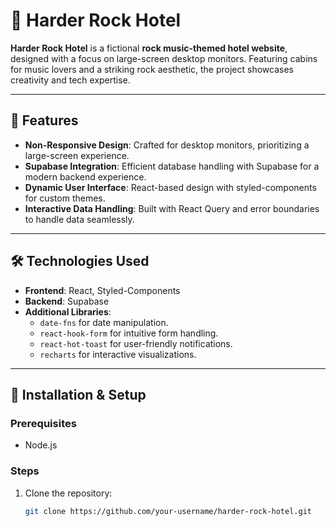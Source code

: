 # 🎸 Harder Rock Hotel

**Harder Rock Hotel** is a fictional **rock music-themed hotel website**, designed with a focus on large-screen desktop monitors. Featuring cabins for music lovers and a striking rock aesthetic, the project showcases creativity and tech expertise.

---

## 🌟 Features
- **Non-Responsive Design**: Crafted for desktop monitors, prioritizing a large-screen experience.
- **Supabase Integration**: Efficient database handling with Supabase for a modern backend experience.
- **Dynamic User Interface**: React-based design with styled-components for custom themes.
- **Interactive Data Handling**: Built with React Query and error boundaries to handle data seamlessly.

---

## 🛠️ Technologies Used
- **Frontend**: React, Styled-Components
- **Backend**: Supabase
- **Additional Libraries**:
  - `date-fns` for date manipulation.
  - `react-hook-form` for intuitive form handling.
  - `react-hot-toast` for user-friendly notifications.
  - `recharts` for interactive visualizations.

---

## 📖 Installation & Setup
### Prerequisites
- Node.js

### Steps
1. Clone the repository:
   ```bash
   git clone https://github.com/your-username/harder-rock-hotel.git
